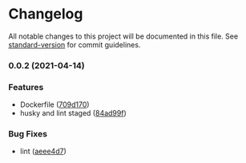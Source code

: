 # Changelog

All notable changes to this project will be documented in this file. See [standard-version](https://github.com/conventional-changelog/standard-version) for commit guidelines.

### 0.0.2 (2021-04-14)


### Features

* Dockerfile ([709d170](https://github.com/sachitsac/servy/commit/709d17012a9b1c68aec77bdacd5396eb00b38a41))
* husky and lint staged ([84ad99f](https://github.com/sachitsac/servy/commit/84ad99f052fdcbc4be0f3692ce57b889db8e2042))


### Bug Fixes

* lint ([aeee4d7](https://github.com/sachitsac/servy/commit/aeee4d7c5ed69ff915c961ca384527f6b5fe5329))
